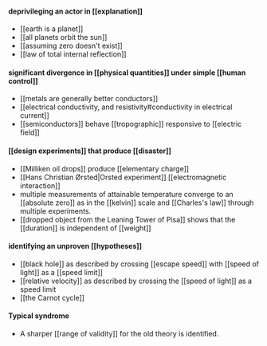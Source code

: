 
#### deprivileging an actor in [[explanation]]
- [[earth is a planet]]
- [[all planets orbit the sun]]
- [[assuming zero doesn't exist]]
- [[law of total internal reflection]] 

#### significant divergence in [[physical quantities]] under simple [[human control]]
- [[metals are generally better conductors]]
- [[electrical conductivity, and resistivity#conductivity in electrical current]]
- [[semiconductors]] behave [[tropographic]] responsive to [[electric field]]

#### [[design experiments]] that produce [[disaster]]
- [[Milliken oil drops]] produce [[elementary charge]]
- [[Hans Christian Ørsted|Orsted experiment]] [[electromagnetic interaction]]
- multiple measurements of attainable temperature converge to an [[absolute zero]] as in the [[kelvin]] scale and [[Charles's law]] through multiple experiments.
- [[dropped object from the Leaning Tower of Pisa]] shows that the [[duration]] is independent of [[weight]]

#### identifying an unproven [[hypotheses]]
- [[black hole]] as described by crossing [[escape speed]] with [[speed of light]] as a [[speed limit]]
- [[relative velocity]] as described by crossing the [[speed of light]] as a speed limit
- [[the Carnot cycle]]

#### Typical syndrome
- A sharper [[range of validity]] for the old theory is identified.